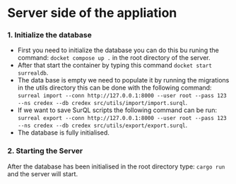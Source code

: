 # Server side of the appliation

### 1. Initialize the database
- First you need to initialize the database you can do this bu runing the command: `docket compose up .` in the root directory of the server.
- After that start the container by typing this command `docket start surrealdb`.
- The data base is empty we need to populate it by running the migrations in the utils directory  this can be done with the following command: `surreal import --conn http://127.0.0.1:8000 --user root --pass 123 --ns credex --db credex src/utils/import/import.surql`.
- If we want to save SurQL scripts the following command can be run: `surreal export --conn http://127.0.0.1:8000 --user root --pass 123 --ns credex --db credex src/utils/export/export.surql`.
- The database is fully initialised.

### 2. Starting the Server
After the database has been initialised in the root directory type: `cargo run` and the server will start.